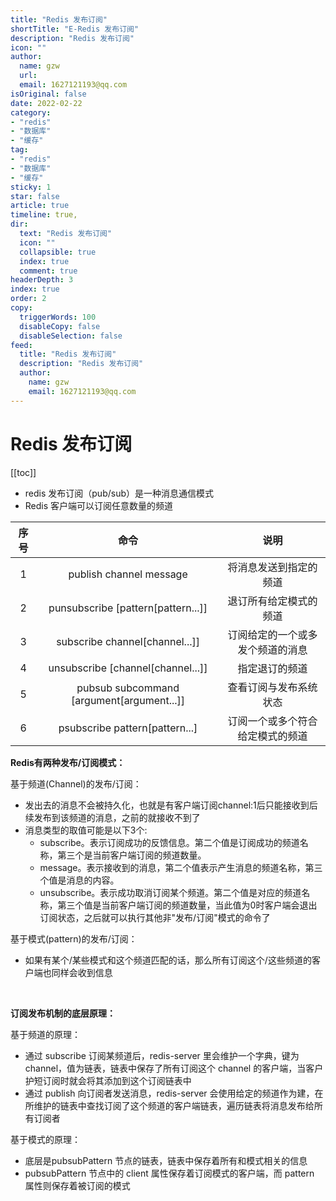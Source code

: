 ```yaml
---
title: "Redis 发布订阅"
shortTitle: "E-Redis 发布订阅"
description: "Redis 发布订阅"
icon: ""
author: 
  name: gzw
  url: 
  email: 1627121193@qq.com
isOriginal: false
date: 2022-02-22
category: 
- "redis"
- "数据库"
- "缓存"
tag:
- "redis"
- "数据库"
- "缓存"
sticky: 1
star: false
article: true
timeline: true,
dir:
  text: "Redis 发布订阅"
  icon: ""
  collapsible: true
  index: true
  comment: true
headerDepth: 3
index: true
order: 2
copy:
  triggerWords: 100
  disableCopy: false
  disableSelection: false
feed:
  title: "Redis 发布订阅"
  description: "Redis 发布订阅"
  author:
    name: gzw
    email: 1627121193@qq.com
---
```






# Redis 发布订阅

[[toc]]

- redis 发布订阅（pub/sub）是一种消息通信模式
- Redis 客户端可以订阅任意数量的频道

| 序号 |                   命令                    |               说明               |
| :--: | :---------------------------------------: | :------------------------------: |
|  1   |          publish channel message          |      将消息发送到指定的频道      |
|  2   |    punsubscribe [pattern[pattern...]]     |      退订所有给定模式的频道      |
|  3   |      subscribe channel[channel...]]       | 订阅给定的一个或多发个频道的消息 |
|  4   |     unsubscribe [channel[channel...]]     |          指定退订的频道          |
|  5   | pubsub subcommand [argument[argument...]] |      查看订阅与发布系统状态      |
|  6   |      psubscribe pattern[pattern...]       | 订阅一个或多个符合给定模式的频道 |

**Redis有两种发布/订阅模式：**

基于频道(Channel)的发布/订阅：

- 发出去的消息不会被持久化，也就是有客户端订阅channel:1后只能接收到后续发布到该频道的消息，之前的就接收不到了
- 消息类型的取值可能是以下3个:
  - subscribe。表示订阅成功的反馈信息。第二个值是订阅成功的频道名称，第三个是当前客户端订阅的频道数量。
  - message。表示接收到的消息，第二个值表示产生消息的频道名称，第三个值是消息的内容。
  - unsubscribe。表示成功取消订阅某个频道。第二个值是对应的频道名称，第三个值是当前客户端订阅的频道数量，当此值为0时客户端会退出订阅状态，之后就可以执行其他非"发布/订阅"模式的命令了

基于模式(pattern)的发布/订阅：

- 如果有某个/某些模式和这个频道匹配的话，那么所有订阅这个/这些频道的客户端也同样会收到信息

<br/>

**订阅发布机制的底层原理：**

基于频道的原理：

- 通过 subscribe 订阅某频道后，redis-server 里会维护一个字典，键为 channel，值为链表，链表中保存了所有订阅这个 channel 的客户端，当客户护短订阅时就会将其添加到这个订阅链表中
- 通过 publish 向订阅者发送消息，redis-server 会使用给定的频道作为建，在所维护的链表中查找订阅了这个频道的客户端链表，遍历链表将消息发布给所有订阅者

基于模式的原理：

- 底层是pubsubPattern 节点的链表，链表中保存着所有和模式相关的信息
- pubsubPattern 节点中的 client 属性保存着订阅模式的客户端，而 pattern 属性则保存着被订阅的模式
